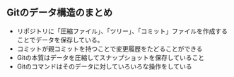 ## Gitのデータ構造のまとめ

- リポジトリに「圧縮ファイル」、「ツリー」、「コミット」ファイルを作成することでデータを保存している。
- コミットが親コミットを持つことで変更履歴をたどることができる
- Gitの本質はデータを圧縮してスナップショットを保存していること
- Gitのコマンドはそのデータに対していろいろな操作をしている
